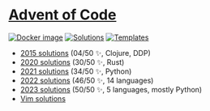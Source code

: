 # [Advent of Code](https://adventofcode.com)

[![Docker image](https://github.com/yogan/advent-of-code/actions/workflows/build-docker-image.yml/badge.svg)](https://github.com/yogan/advent-of-code/actions/workflows/build.yml)
[![Solutions](https://github.com/yogan/advent-of-code/actions/workflows/test-solutions.yml/badge.svg)](https://github.com/yogan/advent-of-code/actions/workflows/test-solutions.yml)
[![Templates](https://github.com/yogan/advent-of-code/actions/workflows/test-templates.yml/badge.svg)](https://github.com/yogan/advent-of-code/actions/workflows/test-templates.yml)

* [2015 solutions](2015/README.md) (04/50 ✨, Clojure, DDP)
* [2020 solutions](2020-rust/README.md) (30/50 ✨, Rust)
* [2021 solutions](2021-python/README.md) (34/50 ✨, Python)
* [2022 solutions](2022/README.md) (46/50 ✨, 14 languages)
* [2023 solutions](2023/README.md) (50/50 ✨, 5 languages, mostly Python)
* [Vim solutions](vim/README.md)
